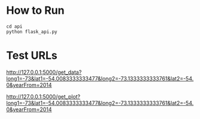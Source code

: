 # How to Run

```text
cd api
python flask_api.py
```

# Test URLs
http://127.0.0.1:5000/get_data?long1=-73&lat1=-54.0083333333477&long2=-73.1333333333761&lat2=-54.0&yearFrom=2014

http://127.0.0.1:5000/get_plot?long1=-73&lat1=-54.0083333333477&long2=-73.1333333333761&lat2=-54.0&yearFrom=2014